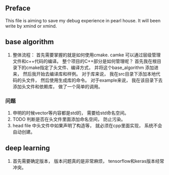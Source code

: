 ## Preface
 This file is aiming to save my debug experience in pearl house. It will been write by xmind or xmind.


## base algorithm
1. 整体流程： 首先需要掌握的就是如何使用cmake. camke 可以通过层级管理文件和c++代码的编译。 整个项目的C++部分是如何管理呢？ 首先我在根目录下的cmake指定了头文件、编译方式， 并将这个base_algorithm 添加进来， 然后我开始去编译库和样例。 对于库来说， 我在src目录下添加本地代码的头文件， 然后使用生成库的命令。  对于example来说， 我在该目录下去添加头文件和依赖库， 做了一个简单的调用。
### 问题
1. 申明的时候vector等内容都是std的， 需要给std命名空间。 
3. TODO 判断是否在头文件里面添加命名空间， 防止污染。 
4. head file 中头文件中如果声明了构造等， 就必须在cpp里面实现， 系统不会自动创建。






 ## deep learning 
1. 首先需要确定版本， 版本问题真的是非常麻烦，  tensorflow和keras版本经常冲突。 

